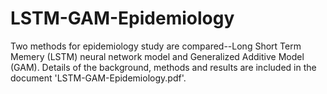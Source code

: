 # LSTM-GAM-Epidemiology
Two methods for epidemiology study are compared--Long Short Term Memery (LSTM) neural network model and Generalized Additive Model (GAM).
Details of the background, methods and results are included in the document 'LSTM-GAM-Epidemiology.pdf'.